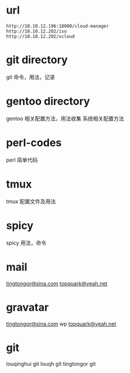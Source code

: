 # url
 
    http://10.10.12.196:18000/cloud-manager
    http://10.10.12.202/iso
    http://10.10.12.202/vcloud
 
# git directory 
git 命令，用法，记录

# gentoo directory
gentoo 相关配置方法，用法收集
       系统相关配置方法

# perl-codes
perl 简单代码

# tmux
tmux 配置文件及用法

# spicy
spicy 用法，命令

# mail
tingtongor@sina.com
topquark@yeah.net

# gravatar 
tingtongor@sina.com  wp
topquark@yeah.net

# git 
louqinghui git
louqh      git
tingtongor git
    
